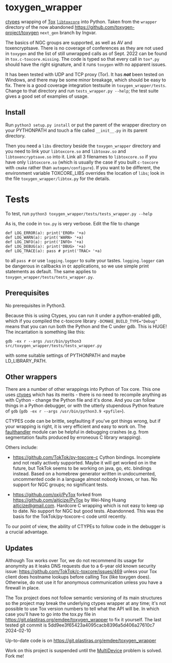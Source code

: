 # toxygen_wrapper

[ctypes](https://docs.python.org/3/library/ctypes.html)
wrapping of [Tox](https://tox.chat/)
[```libtoxcore```](https://github.com/TokTok/c-toxcore) into Python.
Taken from the ```wrapper``` directory of the now abandoned
<https://github.com/toxygen-project/toxygen> ```next_gen``` branch
by Ingvar.

The basics of NGC groups are supported, as well as AV and toxencryptsave.
There is no coverage of conferences as they are not used in ```toxygen```
and the list of still unwrapped calls as of Sept. 2022 can be found in
```tox.c-toxcore.missing```. The code is typed so that every call in
```tox*.py``` should have the right signature, and it runs
```toxygen``` with no apparent issues.

It has been tested with UDP and TCP proxy (Tor). It has ***not*** been
tested on Windows, and there may be some minor breakage, which should be
easy to fix. There is a good coverage integration testsuite in ```toxygen_wrapper/tests```.
Change to that directory and run ```tests_wrapper.py --help```; the test
suite gives a good set of examples of usage.

## Install

Run ```python3 setup.py install``` or put the parent of the wrapper
directory on your PYTHONPATH and touch a file called `__init__.py`
in its parent directory.

Then you need a ```libs``` directory beside the ```toxygen_wrapper``` directory
and you need to link your ```libtoxcore.so``` and ```libtoxav.so```
and ```libtoxencryptsave.so``` into it. Link all 3 filenames
to ```libtoxcore.so``` if you have only ```libtoxcore.so```
(which is usually the case if you built ```c-toxcore``` with ```cmake```
rather than ```autogen/configure```). If you want to be different,
the environment variable TOXCORE_LIBS overrides the location of ```libs```;
look in the file ```toxygen_wrapper/libtox.py``` for the details.

# Tests

To test, run ```python3 toxygen_wrapper/tests/tests_wrapper.py --help```

As is, the code in ```tox.py``` is very verbose. Edit the file to change
```
def LOG_ERROR(a): print('EROR> '+a)
def LOG_WARN(a): print('WARN> '+a)
def LOG_INFO(a): print('INFO> '+a)
def LOG_DEBUG(a): print('DBUG> '+a)
def LOG_TRACE(a): pass # print('TRAC> '+a)
```
to all ```pass #``` or use ```logging.logger``` to suite your tastes.
```logging.logger``` can be dangerous in callbacks in ```Qt``` applications,
so we use simple print statements as default. The same applies to
```toxygen_wrapper/tests/tests_wrapper.py```.

## Prerequisites

No prerequisites in Python3.

Because this is using Ctypes, you can run it under a python-enabled gdb,
which if you compiled the c-toxcore library ```-DCMAKE_BUILD_TYPE="Debug"```
means that you can run both the Python and the C under gdb. This is HUGE!
The incantation is something like this:
```
gdb -ex r --args /usr/bin/python3 src/toxygen_wrapper/tests/tests_wrapper.py
```
with some suitable settings of PYTHONPATH and maybe LD_LIBRARY_PATH.

## Other wrappers

There are a number of other wrappings into Python of Tox core.
This one uses [ctypes](https://docs.python.org/3/library/ctypes.html)
which has its merits - there is no need to recompile anything as with
Cython - change the Python file and it's done. And you can follow things
in a Python debugger, or with the utterly stupendous Python feature of
```gdb``` (```gdb -ex r --args /usr/bin/python3.9 <pyfile>```).

CTYPES code can be brittle, segfaulting if you've got things wrong,
but if your wrapping is right, it is very efficient and easy to work on.
The [faulthandler](https://docs.python.org/3/library/faulthandler.html)
module can be helpful in debugging crashes
(e.g. from segmentation faults produced by erroneous C library wrapping).

Others include:

* <https://github.com/TokTok/py-toxcore-c> Cython bindings.
  Incomplete and not really actively supported. Maybe it will get
  worked on in the future,  but TokTok seems to be working on
  java, go, etc. bindings instead. Based on a homebrew generator written
  in undocumented, uncommented code in a language almost nobody knows, or has.
  No support for NGC groups; no significant tests.

* <https://github.com/oxij/PyTox>
  forked from https://github.com/aitjcize/PyTox
  by Wei-Ning Huang <aitjcize@gmail.com>.
  Hardcore C wrapping which is not easy to keep up to date.
  No support for NGC but good tests. Abandonned.
  This was the basis for the TokTok/py-toxcore-c code until recently.

To our point of view, the ability of CTYPEs to follow code in the
debugger is a crucial advantage.

## Updates

Although Tox works over Tor, we do not recommend its usage for
anonymity as it leaks DNS requests due to a 6-year old known security
issue: https://github.com/TokTok/c-toxcore/issues/469 unless your Tox client
does hostname lookups before calling Tox (like toxygen does). Otherwise,
do not use it for anonymous communication unless you have a firewall in place.

The Tox project does not follow semantic versioning of its main structures
so the project may break the underlying ctypes wrapper at any time;
it's not possible to use Tox version numbers to tell what the API will be.
In which case you'll have to go into the tox.py file in
https://git.plastiras.org/emdee/toxygen_wrapper to fix it yourself.
The last tested git commit is 5dd9ee3f65423a4095cacb8396a5d406a27610c7
2024-02-10

Up-to-date code is on https://git.plastiras.org/emdee/toxygen_wrapper

Work on this project is suspended until the
[MultiDevice](https://git.plastiras.org/emdee/tox_profile/wiki/MultiDevice-Announcements-POC) problem is solved. Fork me!


